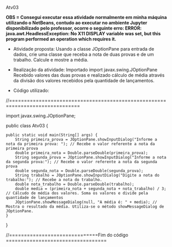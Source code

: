 Atv03

**OBS = Consegui executar essa atividade normalmente em minha máquina utilizando o NetBeans, contudo ao executar no ambiente Jupyter disponibilizado pelo professor, ocorre o seguinte erro: ERROR: java.awt.HeadlessException: 
No X11 DISPLAY variable was set, but this program performed an operation which requires it.**

- Atividade proposta:
Usando a classe JOptionPane para entrada de dados, crie uma classe que receba a nota de duas provas e de um trabalho. Calcule e mostre a média.

- Realização da atividade:
Importado import javax.swing.JOptionPane
Recebido valores das duas provas e realizado cálculo de média através da divisão dos valores recebidos pela quantidade de lançamentos.

- Código utilizado:

//==============================================================================</br>

import javax.swing.JOptionPane;

public class Atv03 {

    public static void main(String[] args) {
        String primeira_prova = JOptionPane.showInputDialog("Informe a nota da primeira prova: "); // Recebe o valor referente a nota da primeira prova
        double primeira_nota = Double.parseDouble(primeira_prova);
        String segunda_prova = JOptionPane.showInputDialog("Informe a nota da segunda prova:"); // Recebe o valor referente a nota da segunda prova
        double segunda_nota = Double.parseDouble(segunda_prova);
        String trabalho = JOptionPane.showInputDialog("Digite a nota do trabalho:"); // Recebe a nota do trabalho.
        double nota_trabalho = Double.parseDouble(trabalho);
        double media = (primeira_nota + segunda_nota + nota_trabalho) / 3; // Cálcudo de média dos valores. Soma os valores e divide pela quantidade de lançamentos
        JOptionPane.showMessageDialog(null, "A média é: " + media); // Mostra o resultado da média. Utiliza-se o método showMessageDialog de JOptionPane.
    }
}

//==============================Fim do código ==================================
